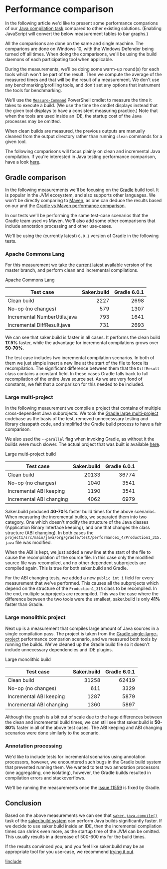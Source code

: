 # Performance comparison

In the following article we'd like to present some performance comparions of our [Java compilation task](/taskdoc/saker.java.compile.html) compared to other existing solutions.<noscript> (Enabling JavaScript will convert the below measurement tables to bar graphs.)</noscript>

All the comparisons are done on the same and single machine. The comparions are done on Windows 10, with the Windows Defender being turned off all times. When doing the comparisons, we'll be using the build daemons of each participating tool when applicable.

During the measurements, we'll be doing some warm-up round(s) for each tools which won't be part of the result. Then we compute the average of the measured times and that will be the result of a measurement. We don't use any benchmarking/profiling tools, and don't set any options that instrument the tools for benchmarking.

We'll use the [`Measure-Command`](https://docs.microsoft.com/en-us/powershell/module/microsoft.powershell.utility/measure-command?view=powershell-6) PowerShell cmdlet to measure the time it takes to execute a build. (We use the time the cmdlet displays instead that the given tool displays to have a consistent measuring practice.) Note that when the tools are used inside an IDE, the startup cost of the Java processes may be omitted.

When clean builds are measured, the previous outputs are manually cleaned from the output directory rather than running `clean` commands for a given tool.

The following comparisons will focus plainly on clean and incremental Java compilation. If you're interested in Java testing performance comparison, have a look [here](root:/saker.java.testing/doc/performancecomparison.html).

## Gradle comparison

In the following measurements we'll be focusing on the [Gradle](https://gradle.org/) build tool. It is popular in the JVM ecosystem, and also supports other languages. We won't be directly comparing to [Maven](https://maven.apache.org/), as one can deduce the results based on our and the [Gradle vs Maven performance comparison](https://gradle.org/gradle-vs-maven-performance/).

In our tests we'll be performing the same test-case scenarios that the Gradle team used vs Maven. We'll also add some other comparisons that include annotation processing and other use-cases.

We'll be using the (currently latest) `6.0.1` version of Gradle in the following tests.

### Apache Commons Lang

For this measurement we take the [current latest](https://github.com/apache/commons-lang/tree/404d67841ecba0d2a5e8055fe5650907d582ac03) available version of the master branch, and perform clean and incremental compilations.

<div id="perf-apache-commons" style="--doc-metric:' ms';" class="doc-bar-graph" doc-label-y="duration">

<div class="doc-bar-graph-title">Apache Commons Lang</div>

| Test case                    	| Saker.build 	| Gradle 6.0.1 		|
|------------------------------	|-------------:	|--------------:	|
| Clean build                  	| 2227        	| 2698         		|
| No-op (no changes)           	| 579         	| 1307         		|
| Incremental NumberUtils.java 	| 793         	| 1641         		|
| Incremental DiffResult.java  	| 731         	| 2693         		|

</div>

We can see that saker.build is faster in all cases. It performs the clean build **17.5%** faster, while the advantage for incremental compilations grows over **50-70%**.

The test case includes two incremental compilation scenarios. In both of them we just simple insert a new line at the start of the file to force its recompilation. The significant difference between them that the `DiffResult` class contains a constant field. In these cases Gradle falls back to full recompilation of the entire Java source set. As we are very fond of constants, we felt that a comparison for this needed to be included.

### Large multi-project

In the following measurement we compile a project that contains of multiple cross-dependent Java subprojects. We took the [Gradle large multi-project](https://github.com/gradle/performance-comparisons/tree/13739fa299e485c079335b0cd5b30da1cff92234/large-multiproject) codebase as the basis of the test, removed unnecesssary testing and library classpath code, and simplified the Gradle build process to have a fair comparison.

We also used the `--parallel` flag when invoking Gradle, as without it the builds were much slower. The actual project that was built is available [here](https://github.com/sakerbuild/performance-comparisons/tree/bf6bbd6f2d9bb0eb66eeb1973dc069bf5c0a2ba7/java-large-multiproject).

<div id="perf-large-multi" style="--doc-metric:' ms';" class="doc-bar-graph" doc-label-y="duration">

<div class="doc-bar-graph-title">Large multi-project build</div>

| Test case                	| Saker.build 	| Gradle 6.0.1 		|
|--------------------------	|-------------:	|--------------:	|
| Clean build              	| 20133       	| 36774        		|
| No-op (no changes)       	| 1040        	| 3541         		|
| Incremental ABI keeping  	| 1190        	| 3541         		|
| Incremental ABI changing 	| 4062        	| 6979         		|

</div>

Saker.build produced **40-70%** faster build times for the above scenarios. When measuring the incremental builds, we separated them into two category. One which doesn't modify the structure of the Java classes (Application Binary Interface keeping), and one that changes the class structure (ABI changing). In both cases the `project1/src/main/java/org/gradle/test/performance1_4/Production1_315.java` file was modified.

When the ABI is kept, we just added a new line at the start of the file to cause the recompilation of the source file. In this case only the modified source file was recompiled, and no other dependent subprojects are compiled again. This is true for both saker.build and Gradle.

For the ABI changing tests, we added a new `public int i` field for every measurement that we've performed. This causes all the subprojects which depend on the structure of the `Production1_315` class to be recompiled. In the end, multiple subprojects are recompiled. This was the case where the difference between the two tools were the smallest, saker.build is only **41%** faster than Gradle.

### Large monolithic project

Next up is a measurement that compiles large amount of Java sources in a single compilation pass. The project is taken from the [Gradle single-large-project](https://github.com/gradle/performance-comparisons/tree/13739fa299e485c079335b0cd5b30da1cff92234/single-large-project) performance comparion scenario, and we measured both tools by running the builds. We've cleaned up the Gradle build file so it doesn't include unnecessary dependencies and IDE plugins.

<div id="perf-large-monolithic" style="--doc-metric:' ms';" class="doc-bar-graph" doc-label-y="duration">

<div class="doc-bar-graph-title">Large monolithic build</div>


| Test case                	| Saker.build 	| Gradle 6.0.1 		|
|--------------------------	|-------------:	|--------------:	|
| Clean build              	| 31258       	| 62419        		|
| No-op (no changes)       	| 611         	| 3329         		|
| Incremental ABI keeping  	| 1287        	| 5879         		|
| Incremental ABI changing 	| 1360        	| 5897         		|

</div>

Although the graph is a bit out of scale due to the huge differences between the clean and incremental build times, we can still see that saker.build is **50-80%** faster in all of the above test cases. The ABI keeping and ABI changing scenarios were done similarly to the [](#large-multi-project) scenario.

### Annotation processing

We'd like to include tests for incremental scenarios using annotation processors, however, we encountered such bugs in the Gradle build system that prevented running them. We wanted to test two annotation processors (one aggregating, one isolating), however, the Gradle builds resulted in compilation errors and stackoverflows.

We'll be running the measurements once the [issue 11559](https://github.com/gradle/gradle/issues/11559) is fixed by Gradle.

## Conclusion

Based on the above measurements we can see that [`saker.java.compile()`](/taskdoc/saker.java.compile.html) task of the [saker.build system](root:/saker.build/index.html) can perform Java builds significantly faster. If we decide to use saker.build inside an IDE, then the incremental compilation times can shrink even more, as the startup time of the JVM can be omitted. This usually results in a decrease of 500-600 ms for the build times.

If the results convinced you, and you feel like saker.build may be an appropriate tool for you use-case, we recommend [trying it out](root:/saker.build/doc/installation.html).

[!include](buildres:/inc/bargraph.inc.txt)